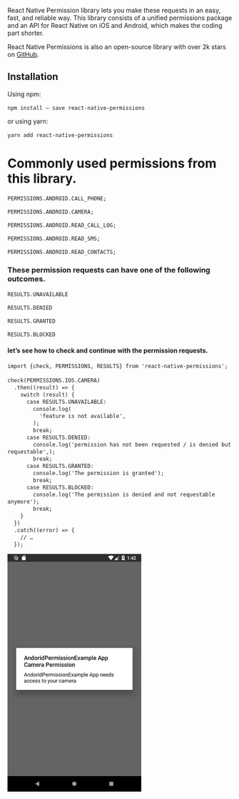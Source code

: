 React Native Permission library lets you make these requests in an easy, fast, and reliable way. This library consists of a unified permissions package and an API for React Native on iOS and Android, which makes the coding part shorter.

React Native Permissions is also an open-source library with over 2k stars on [GitHub](https://github.com/zoontek/react-native-permissions).

## Installation

Using npm:

```shell
npm install — save react-native-permissions
```

or using yarn:

```shell
yarn add react-native-permissions
```

# Commonly used permissions from this library.

```shell
PERMISSIONS.ANDROID.CALL_PHONE;
```
```shell
PERMISSIONS.ANDROID.CAMERA;
```
```shell
PERMISSIONS.ANDROID.READ_CALL_LOG;
```
```shell
PERMISSIONS.ANDROID.READ_SMS;
```
```shell
PERMISSIONS.ANDROID.READ_CONTACTS;
```

### These permission requests can have one of the following outcomes.
```shell
RESULTS.UNAVAILABLE
```
```shell
RESULTS.DENIED
```
```shell
RESULTS.GRANTED
```
```shell
RESULTS.BLOCKED
```

#### let’s see how to check and continue with the permission requests.
```shell
import {check, PERMISSIONS, RESULTS} from 'react-native-permissions';
 
check(PERMISSIONS.IOS.CAMERA)
  .then((result) => {
    switch (result) {
      case RESULTS.UNAVAILABLE:
        console.log(
          'feature is not available',
        );
        break;
      case RESULTS.DENIED:
        console.log('permission has not been requested / is denied but requestable',);
        break;
      case RESULTS.GRANTED:
        console.log('The permission is granted');
        break;
      case RESULTS.BLOCKED:
        console.log('The permission is denied and not requestable anymore');
        break;
    }
  })
  .catch((error) => {
    // …
  });
```
![Permissions](https://github.com/Vranjan7077/react-native-components/blob/main/React%20Native%20Permissions/img1.png?raw=true)
